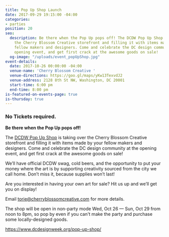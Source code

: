 ```yaml
---
title: Pop Up Shop Launch
date: 2017-09-29 19:15:00 -04:00
categories:
- parties
position: 20
seo:
  description: Be there when the Pop Up pops off! The DCDW Pop Up Shop is taking over
    the Cherry Blossom Creative storefront and filling it with items made by your
    fellow makers and designers. Come and celebrate the DC design community at the
    opening event, and get first crack at the awesome goods on sale!
  og-image: "/uploads/event_popUpShop.jpg"
event-details:
  date: 2017-10-26 00:00:00 -04:00
  venue-name: 'Cherry Blossom Creative '
  venue-directions: https://goo.gl/maps/yKw13TexvdJ2
  venue-address: 2128 8th St NW, Washington, DC 20001
  start-time: 6:00 pm
  end-time: 8:00 pm
is-featured-on-events-page: true
is-thursday: true
---
```


### No Tickets required.

**Be there when the Pop Up pops off!**

The [DCDW Pop Up Shop](https://www.dcdesignweek.org/pop-up-shop/) is taking over the Cherry Blossom Creative storefront and filling it with items made by your fellow makers and designers. Come and celebrate the DC design community at the opening event, and get first crack at the awesome goods on sale!

We’ll have official DCDW swag, cold beers, and the opportunity to put your money where the art is by supporting creativity sourced from the city we call home. Don’t miss it, because supplies won’t last!

Are you interested in having your own art for sale? Hit us up and we’ll get you on display!

Email [torie@cherryblossomcreative.com](mailto:torie@cherryblossomcreative.com) for more details.

The shop will be open in non-party mode Wed, Oct 26 — Sun, Oct 29 from noon to 8pm, so pop by even if you can't make the party and purchase some locally-designed goods.

https://www.dcdesignweek.org/pop-up-shop/